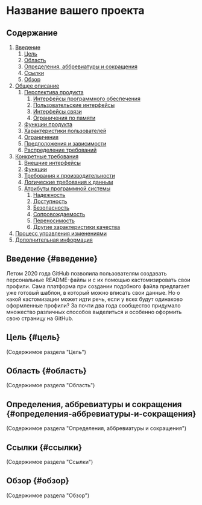 # Название вашего проекта

## Содержание
1. [Введение](#введение)
   1. [Цель](#цель)
   2. [Область](#область)
   3. [Определения, аббревиатуры и сокращения](#определения-аббревиатуры-и-сокращения)
   4. [Ссылки](#ссылки)
   5. [Обзор](#обзор)
2. [Общее описание](#общее-описание)
   1. [Перспектива продукта](#перспектива-продукта)
      1. [Интерфейсы программного обеспечения](#интерфейсы-программного-обеспечения)
      2. [Пользовательские интерфейсы](#пользовательские-интерфейсы)
      3. [Интерфейсы связи](#интерфейсы-связи)
      4. [Ограничения по памяти](#ограничения-по-памяти)
   2. [Функции продукта](#функции-продукта)
   3. [Характеристики пользователей](#характеристики-пользователей)
   4. [Ограничения](#ограничения)
   5. [Предположения и зависимости](#предположения-и-зависимости)
   6. [Распределение требований](#распределение-требований)
3. [Конкретные требования](#конкретные-требования)
   1. [Внешние интерфейсы](#внешние-интерфейсы)
   2. [Функции](#функции)
   3. [Требования к производительности](#требования-к-производительности)
   4. [Логические требования к данным](#логические-требования-к-данным)
   5. [Атрибуты программной системы](#атрибуты-программной-системы)
      1. [Надежность](#надежность)
      2. [Доступность](#доступность)
      3. [Безопасность](#безопасность)
      4. [Сопровождаемость](#сопровождаемость)
      5. [Переносимость](#переносимость)
      6. [Другие характеристики качества](#другие-характеристики-качества)
4. [Процесс управления изменениями](#процесс-управления-изменениями)
5. [Дополнительная информация](#дополнительная-информация)

## Введение {#введение}
Летом 2020 года GitHub позволила пользователям создавать персональные README-файлы и с их помощью кастомизировать свои профили. Сама платформа при создании подобного файла предлагает уже готовый шаблон, в который можно вписать свои данные. Но о какой кастомизации может идти речь, если у всех будут одинаково оформленные профили? За почти два года сообщество придумало множество различных способов выделиться и особенно оформить свою страницу на GitHub.

## Цель {#цель}
(Содержимое раздела "Цель")

## Область {#область}
(Содержимое раздела "Область")

## Определения, аббревиатуры и сокращения {#определения-аббревиатуры-и-сокращения}
(Содержимое раздела "Определения, аббревиатуры и сокращения")

## Ссылки {#ссылки}
(Содержимое раздела "Ссылки")

## Обзор {#обзор}
(Содержимое раздела "Обзор")
